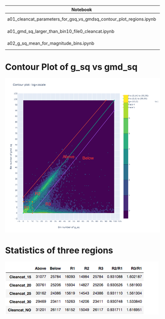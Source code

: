 
|  Notebook | Rendered   | Description  |  Author |
|---|---|---|---|
| a01_cleancat_parameters_for_gsq_vs_gmdsq_contour_plot_regions.ipynb  | [ipynb](https://github.com/bpRsh/2019_shear_analysis_after_dmstack/blob/master/Dec_2019/Dec_05/a01_cleancat_parameters_for_gsq_vs_gmdsq_contour_plot_regions.ipynb), [rendered](https://nbviewer.jupyter.org/github/bpRsh/2019_shear_analysis_after_dmstack/blob/master/Dec_2019/Dec_05/a01_cleancat_parameters_for_gsq_vs_gmdsq_contour_plot_regions.ipynb)  |   | [Bhishan Poudel](https://bhishanpdl.github.io/)  |
| a01_gmd_sq_larger_than_bin10_file0_cleancat.ipynb  | [ipynb](https://github.com/bpRsh/2019_shear_analysis_after_dmstack/blob/master/Dec_2019/Dec_05/a01_gmd_sq_larger_than_bin10_file0_cleancat.ipynb), [rendered](https://nbviewer.jupyter.org/github/bpRsh/2019_shear_analysis_after_dmstack/blob/master/Dec_2019/Dec_05/a01_gmd_sq_larger_than_bin10_file0_cleancat.ipynb)  |   | [Bhishan Poudel](https://bhishanpdl.github.io/)  |
| a02_g_sq_mean_for_magnitude_bins.ipynb  | [ipynb](https://github.com/bpRsh/2019_shear_analysis_after_dmstack/blob/master/Dec_2019/Dec_05/a02_g_sq_mean_for_magnitude_bins.ipynb), [rendered](https://nbviewer.jupyter.org/github/bpRsh/2019_shear_analysis_after_dmstack/blob/master/Dec_2019/Dec_05/a02_g_sq_mean_for_magnitude_bins.ipynb)  |   | [Bhishan Poudel](https://bhishanpdl.github.io/)  |



# Contour Plot of g_sq vs gmd_sq
![](images/contour_plot_g_sq_gmd_sq1.png)

# Statistics of three regions
![](images/df_results.png)
